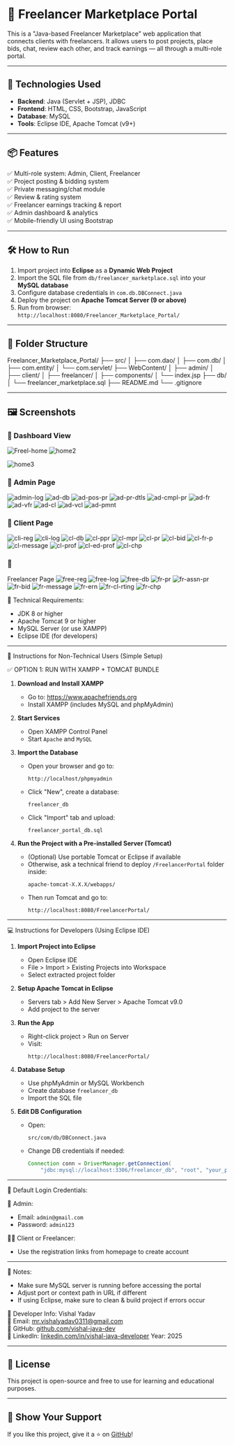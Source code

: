 # 💼 Freelancer Marketplace Portal

This is a "Java-based Freelancer Marketplace" web application that connects clients with freelancers. It allows users to post projects, place bids, chat, review each other, and track earnings — all through a multi-role portal.

---

## 🚀 Technologies Used

- **Backend**: Java (Servlet + JSP), JDBC
- **Frontend**: HTML, CSS, Bootstrap, JavaScript
- **Database**: MySQL
- **Tools**: Eclipse IDE, Apache Tomcat (v9+)

---

## 📦 Features

✅ Multi-role system: Admin, Client, Freelancer  
✅ Project posting & bidding system  
✅ Private messaging/chat module  
✅ Review & rating system  
✅ Freelancer earnings tracking & report  
✅ Admin dashboard & analytics  
✅ Mobile-friendly UI using Bootstrap

---

## 🛠️ How to Run

1. Import project into **Eclipse** as a **Dynamic Web Project**
2. Import the SQL file from `db/freelancer_marketplace.sql` into your **MySQL database**
3. Configure database credentials in `com.db.DBConnect.java`
4. Deploy the project on **Apache Tomcat Server (9 or above)**
5. Run from browser: `http://localhost:8080/Freelancer_Marketplace_Portal/`

---

## 📁 Folder Structure
Freelancer_Marketplace_Portal/
├── src/
│ ├── com.dao/
│ ├── com.db/
│ ├── com.entity/
│ └── com.servlet/
├── WebContent/
│ ├── admin/
│ ├── client/
│ ├── freelancer/
│ ├── components/
│ └── index.jsp
├── db/
│ └── freelancer_marketplace.sql
├── README.md
└── .gitignore


---
## 🖼️ Screenshots

### 📌 Dashboard View
![Freel-home](https://github.com/user-attachments/assets/17cc4ea7-0fee-43e8-b727-ec2939fb052a)
![home2](https://github.com/user-attachments/assets/0d48ab05-efb0-48b3-a7ff-8d9a781ee924)

![home3](https://github.com/user-attachments/assets/74c6fd0b-da69-4423-a447-6af110ee1341)

### 📌 Admin Page
![admin-log](https://github.com/user-attachments/assets/4fefb16c-8129-4bdc-b33d-eeb0e80867e8)
![ad-db](https://github.com/user-attachments/assets/1ec4b87f-82f0-491b-b916-391286b7d762)
![ad-pos-pr](https://github.com/user-attachments/assets/e4845e31-ff60-4408-8c1d-2075c69f0587)
![ad-pr-dtls](https://github.com/user-attachments/assets/48a164a7-e7d6-4fbc-8353-562258530bd4)
![ad-cmpl-pr](https://github.com/user-attachments/assets/03038675-d6b0-4b07-a9b2-f3a4b65b490a)
![ad-fr](https://github.com/user-attachments/assets/47413964-022c-4480-a83c-771a8cd0b6f1)
![ad-vfr](https://github.com/user-attachments/assets/d829c5c9-c71e-4765-b520-e8bd7957ad15)
![ad-cl](https://github.com/user-attachments/assets/9b6ea481-08f9-4acc-a076-7cf7dd988bd0)
![ad-vcl](https://github.com/user-attachments/assets/58dd0566-f5ab-4d02-9ca6-2847d6a2d400)
![ad-pmnt](https://github.com/user-attachments/assets/a31b8730-fd22-49f1-abc4-dfbb032be6ca)

### 📌 Client Page
![cli-reg](https://github.com/user-attachments/assets/4929cba8-566e-4987-a586-16177635ba6e)
![cli-log](https://github.com/user-attachments/assets/259630aa-ad34-40cb-b251-f640ec035c09)
![cl-db](https://github.com/user-attachments/assets/f73b9dd3-fd1e-4f88-850c-6c589dfb4097)
![cl-ppr](https://github.com/user-attachments/assets/f9b82f9a-fb5a-4e00-9c1a-30e2e6cf7665)
![cl-mpr](https://github.com/user-attachments/assets/fa9f5dbd-9dc2-412d-b1b6-50eb6627006c)
![cl-pr](https://github.com/user-attachments/assets/38b1be9d-6d60-4a53-b944-32879b071424)
![cl-bid](https://github.com/user-attachments/assets/25c8595a-82ed-4f4b-874f-9582053fce74)
![cl-fr-p](https://github.com/user-attachments/assets/924a3e6d-6ede-44cf-b646-4e9c7558b111)
![cl-message](https://github.com/user-attachments/assets/13c8ca77-eedb-47fe-8a76-683e5bdb82f9)
![cl-prof](https://github.com/user-attachments/assets/038c13b2-6c39-46cd-af21-78bf38c07788)
![cl-ed-prof](https://github.com/user-attachments/assets/f3919395-1171-4171-8505-41000bd9d6f1)
![cl-chp](https://github.com/user-attachments/assets/e66a4cab-4924-4dff-a806-d849b7b62771)

### 📌 
Freelancer Page
![free-reg](https://github.com/user-attachments/assets/62c721bb-41d3-4c13-8d3e-2fa2ab829c27)
![free-log](https://github.com/user-attachments/assets/a5452ff2-f08a-4255-a2a6-7ea756e8d5f8)
![free-db](https://github.com/user-attachments/assets/31087c24-3f48-4812-9c41-b14f882b8bc4)
![fr-pr](https://github.com/user-attachments/assets/2d65158e-9133-4f96-8c49-d4ea68c05616)
![fr-assn-pr](https://github.com/user-attachments/assets/496b8065-48c1-4578-a9d7-b86e457b318f)
![fr-bid](https://github.com/user-attachments/assets/b8f34158-e844-4c17-b600-cd8617dc60c3)
![fr-message](https://github.com/user-attachments/assets/c3597007-b951-4d11-8005-601f5ad98741)
![fr-ern](https://github.com/user-attachments/assets/6840c344-e00c-4540-aa2e-7877fcce48f1)
![fr-cl-rting](https://github.com/user-attachments/assets/38126970-f65f-4140-a466-246198015f41)
![fr-chp](https://github.com/user-attachments/assets/32f2c8ad-ffbb-44ac-81e1-66fd083fba4d)


🔧 Technical Requirements:
- JDK 8 or higher
- Apache Tomcat 9 or higher
- MySQL Server (or use XAMPP)
- Eclipse IDE (for developers)

-----------------------------------------------
👥 Instructions for Non-Technical Users (Simple Setup)

✅ OPTION 1: RUN WITH XAMPP + TOMCAT BUNDLE

1. **Download and Install XAMPP**
   - Go to: https://www.apachefriends.org
   - Install XAMPP (includes MySQL and phpMyAdmin)

2. **Start Services**
   - Open XAMPP Control Panel
   - Start `Apache` and `MySQL`

3. **Import the Database**
   - Open your browser and go to:
     ```
     http://localhost/phpmyadmin
     ```
   - Click "New", create a database:
     ```
     freelancer_db
     ```
   - Click "Import" tab and upload:
     ```
     freelancer_portal_db.sql
     ```

4. **Run the Project with a Pre-installed Server (Tomcat)**
   - (Optional) Use portable Tomcat or Eclipse if available
   - Otherwise, ask a technical friend to deploy `/FreelancerPortal` folder inside:
     ```
     apache-tomcat-X.X.X/webapps/
     ```
   - Then run Tomcat and go to:
     ```
     http://localhost:8080/FreelancerPortal/
     ```

-----------------------------------------------
💻 Instructions for Developers (Using Eclipse IDE)

1. **Import Project into Eclipse**
   - Open Eclipse IDE
   - File > Import > Existing Projects into Workspace
   - Select extracted project folder

2. **Setup Apache Tomcat in Eclipse**
   - Servers tab > Add New Server > Apache Tomcat v9.0
   - Add project to the server

3. **Run the App**
   - Right-click project > Run on Server
   - Visit:
     ```
     http://localhost:8080/FreelancerPortal/
     ```

4. **Database Setup**
   - Use phpMyAdmin or MySQL Workbench
   - Create database `freelancer_db`
   - Import the SQL file

5. **Edit DB Configuration**
   - Open:
     ```
     src/com/db/DBConnect.java
     ```
   - Change DB credentials if needed:
     ```java
     Connection conn = DriverManager.getConnection(
         "jdbc:mysql://localhost:3306/freelancer_db", "root", "your_password");
     ```

-----------------------------------------------
🔐 Default Login Credentials:

👤 Admin:
- Email: `admin@gmail.com`
- Password: `admin123`

🧑‍💼 Client or Freelancer:
- Use the registration links from homepage to create account

-----------------------------------------------
📌 Notes:
- Make sure MySQL server is running before accessing the portal
- Adjust port or context path in URL if different
- If using Eclipse, make sure to clean & build project if errors occur



📧 Developer Info:
Vishal Yadav  
📧 Email: [mr.vishalyadav0311@gmail.com](mr.vishalyadav0311@gmail.com)  
🔗 GitHub: [github.com/vishal-java-dev](https://github.com/vishal-java-dev)  
🔗 LinkedIn: [linkedin.com/in/vishal-java-developer](https://www.linkedin.com/in/vyadav03) 
Year: 2025


---

## 📜 License

This project is open-source and free to use for learning and educational purposes.

---

## 🌟 Show Your Support

If you like this project, give it a ⭐ on [GitHub](https://github.com/vishal-java-dev/Freelancer_Marketplace_Portal)!



